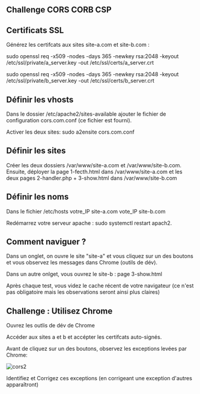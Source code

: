 ## Challenge CORS CORB CSP

## Certificats SSL

Générez les certifcats aux sites site-a.com et site-b.com :

sudo openssl req -x509 -nodes -days 365 -newkey rsa:2048 -keyout /etc/ssl/private/a_server.key -out /etc/ssl/certs/a_server.crt

sudo openssl req -x509 -nodes -days 365 -newkey rsa:2048 -keyout /etc/ssl/private/b_server.key -out /etc/ssl/certs/b_server.crt

## Définir les vhosts

Dans le dossier /etc/apache2/sites-available ajouter le fichier de configuration cors.com.conf (ce fichier est fourni).

Activer les deux sites: sudo a2ensite cors.com.conf 


## Définir les sites

Créer les deux dossiers /var/www/site-a.com et /var/www/site-b.com. Ensuite, déployer la page 1-fecth.html dans /var/www/site-a.com et les deux pages 2-handler.php + 3-show.html dans /var/www/site-b.com

## Définir les noms

Dans le fichier /etc/hosts
votre_IP    site-a.com
vote_IP     site-b.com

Redémarrez votre serveur apache : sudo systemctl restart apach2. 

## Comment naviguer ?

Dans un onglet, on ouvre le site "site-a" et vous cliquez sur un des boutons et vous observez les messages dans Chrome (outils de dév). 

Dans un autre onlget, vous ouvrez le site-b : page 3-show.html

Après chaque test, vous videz le cache récent de votre navigateur (ce n'est pas obligatoire mais les observations seront ainsi plus claires)

## Challenge : Utilisez Chrome

Ouvrez les outlis de dév de Chrome

Accéder aux sites a et b et accépter les certifcats auto-signés.

Avant de cliquez sur un des boutons, observez les exceptions levées par Chrome:

![cors2](https://github.com/aabda2000/sti3a-security/assets/38082725/c3e7d608-9923-48ad-ae5e-97db105e121a)

Identifiez et Corrigez ces exceptions (en corrigeant une exception d'autres apparaîtront)


